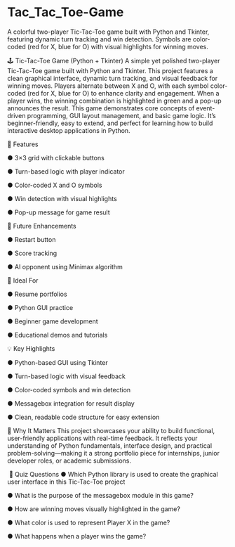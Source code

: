 # Tac_Tac_Toe-Game
A colorful two-player Tic-Tac-Toe game built with Python and Tkinter, featuring dynamic turn tracking and win detection. Symbols are color-coded (red for X, blue for O) with visual highlights for winning moves.













‎🕹️ Tic-Tac-Toe Game (Python + Tkinter) A simple yet polished two-player Tic-Tac-Toe game built with Python and Tkinter. This project features a clean graphical interface, dynamic turn tracking, and visual feedback for winning moves. Players alternate between X and O, with each symbol color-coded (red for X, blue for O) to enhance clarity and engagement. When a player wins, the winning combination is highlighted in green and a pop-up announces the result. This game demonstrates core concepts of event-driven programming, GUI layout management, and basic game logic. It’s beginner-friendly, easy to extend, and perfect for learning how to build interactive desktop applications in Python.


🔧 Features‎

● ‎3×3 grid with clickable buttons



● ‎Turn-based logic with player indicator



● ‎Color-coded X and O symbols



● ‎Win detection with visual highlights



● ‎Pop-up message for game result




‎🚀 Future Enhancements




● ‎Restart button




● ‎Score tracking




● ‎AI opponent using Minimax algorithm





‎📌 Ideal For



 ● ‎Resume portfolios



● ‎Python GUI practice



● ‎Beginner game development



● ‎Educational demos and tutorials




‎💡 Key Highlights



● ‎Python-based GUI using Tkinter



● ‎Turn-based logic with visual feedback



● ‎Color-coded symbols and win detection



● ‎Messagebox integration for result display



● ‎Clean, readable code structure for easy extension





‎📁 Why It Matters This project showcases your ability to build functional, user-friendly applications with real-time feedback. It reflects your understanding of Python fundamentals, interface design, and practical problem-solving—making it a strong portfolio piece for internships, junior developer roles, or academic submissions.













‎
‎🧠 Quiz Questions
● ‎Which Python library is used to create the graphical user interface in this Tic-Tac-Toe project





● ‎What is the purpose of the messagebox module in this game?
‎




● ‎How are winning moves visually highlighted in the game?
‎





● ‎What color is used to represent Player X in the game?
‎





● ‎What happens when a player wins the game?
